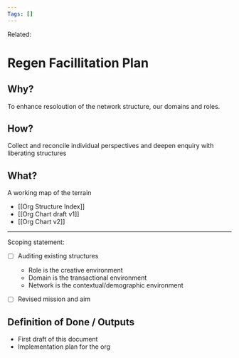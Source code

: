 ```yaml
---
Tags: []
---
```

Related: 
# Regen Facillitation Plan

## Why?
To enhance resoloution of the network structure, our domains and roles.

## How?
Collect and reconcile individual perspectives and deepen enquiry with liberating structures

## What?
A working map of the terrain
- [[Org Structure Index]]
- [[Org Chart draft v1]]
- [[Org Chart v2]]

---

Scoping statement:
- [ ] Auditing existing structures
	- Role is the creative environment
	- Domain is the transactional environment
	- Network is the contextual/demographic environment
- [ ] Revised mission and aim


## Definition of Done / Outputs
- First draft of this document
- Implementation plan for the org